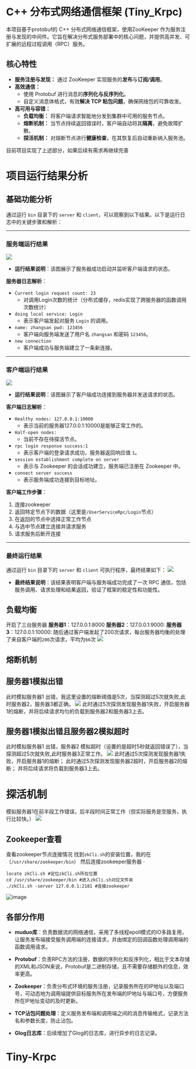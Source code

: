 
# C++ 分布式网络通信框架 (Tiny_Krpc)

本项目基于protobuf的 C++ 分布式网络通信框架，使用ZooKeeper 作为服务注册与发现的中间件。它旨在解决分布式服务部署中的核心问题，并提供高并发、可扩展的远程过程调用（RPC）服务。

## 核心特性
*   **服务注册与发现：** 通过 ZooKeeper 实现服务的**发布**与**订阅/调用**。
*   **高效通信：**
    *   使用 Protobuf 进行消息的**序列化与反序列化**。
    *   自定义消息体格式，有效**解决 TCP 粘包问题**，确保网络包的可靠收发。
*   **高可用与容错：**
    *   **负载均衡：** 将客户端请求智能地分发到集群中可用的服务节点。
    *   **熔断机制：** 当节点持续返回错误时，客户端自动将其**隔离**，避免故障扩散。
    *   **探活机制：** 对熔断节点进行**健康检查**，在其恢复后自动重新纳入服务池。

目前项目实现了上述部分，如果后续有需求再继续完善

# 项目运行结果分析

## 基础功能分析

通过运行 `bin` 目录下的 `server` 和 `client`，可以观察到以下结果。以下是运行日志中的关键步骤和解析：

---

### 服务端运行结果

<img src="./img/server.png">

- **运行结果说明**：该图展示了服务器成功启动并监听客户端请求的状态。

**服务器日志解析**：
- `Current login request count: 23`
  - 对调用Login次数的统计（分布式缓存，redis实现了跨服务器的函数调用次数统计）
- `doing local service: Login`  
  - 表示客户端发起对服务 `Login` 的调用。
- `name: zhangsan pwd: 123456`  
  - 客户端向服务端发送了用户名 `zhangsan` 和密码 `123456`。
- `new connection`  
  - 客户端成功与服务端建立了一条新连接。

---

### 客户端运行结果

<img src="./img/client.png">

- **运行结果说明**：该图展示了客户端成功连接到服务器并发送请求的状态。

**客户端日志解析**：
- `Healthy nodes: 127.0.0.1:10000`  
  - 表示当前的服务器127.0.0.1:10000是能够正常工作的。
- `Half-open nodes:`  
  - 当前不存在待探活节点。
- `rpc login response success:1`  
  - 表示客户端的登录请求成功，服务器返回响应值 `1`。
- `session establishment complete on server`  
  - 表示与 Zookeeper 的会话成功建立，服务端已注册在 Zookeeper 中。
- `connect server success`  
  - 表示服务端成功连接到目标地址。

**客户端工作步骤**：
 1. 连接zookeeper
 2. 返回特定节点下的数据（这里是`/UserServiceRpc/Login`节点）
 3. 在返回的节点中选择正常工作节点
 4. 与选中节点建立连接并请求服务
 5. 请求服务后断开连接
---

### 最终运行结果

通过运行 `bin` 目录下的 `server` 和 `client` 可执行程序，最终结果如下：
<img src="./img/server-client.png">

- **最终结果说明**：该结果表明客户端与服务端成功完成了一次 RPC 通信，包括服务调用、请求处理和结果返回，验证了框架的稳定性和功能性。
## 负载均衡
开启了三台服务器
**服务器1**：127.0.0.1:8000
**服务器2**：127.0.0.1:9000:
**服务器3**：127.0.0.1:10000:
随后通过客户端发起了200次请求，每台服务器均衡的处理了来自客户端的`200`次请求，平均为`66`次
<img src="./img/loadBalance.png">


## 熔断机制 
## 服务器1模拟出错
此时模拟服务器1 出错，我这里设置的熔断阈值是5次，当探测超过5次就失败,此时服务器2，服务器3都正确。
<img src="./img/server1_error.png">
此时通过5次探测发现服务器1失败，开启服务器1的熔断，并将后续请求均匀的负载到服务器2和服务器3上去。

## 服务器1模拟出错且服务器2模拟超时
此时模拟服务器1 出错，服务器2 模拟超时（设置的是超时5秒就返回错误了），当探测超过5次就失败,此时服务器3正常工作。
<img src="./img/server1&&2_error.png">
此时通过5次探测发现服务器1失败，开启服务器1的熔断；
此时通过5次探测发现服务器2超时，开启服务器2的熔断；
并将后续请求将负载到服务器3上去。


# 探活机制
模拟服务器1在前半段工作错误，后半段时间正常工作（但实际服务是空服务，执行比较快。）
<img src="./img/recover_error.png">

## Zookeeper查看
查看zookeeper节点连接情况
找到`zkCli.sh`的安装位置，我的在（`/usr/share/zookeeper/bin`）
然后连接zookeeper服务器
·
```shell
locate zkCli.sh #定位zkCli.sh所在位置
cd /usr/share/zookeeper/bin #进入zkCli.sh对应文件夹
./zkCli.sh -server 127.0.0.1:2181 #连接zookeeper
```
<!-- <img src="./img/zookeeper_node.png"> -->
![image](img/zookeeper_node.png)




## 各部分作用

- **muduo库**：负责数据流的网络通信，采用了多线程epoll模式的IO多路复用，让服务发布端接受服务调用端的连接请求，并由绑定的回调函数处理调用端的函数调用请求。

- **Protobuf**：负责RPC方法的注册，数据的序列化和反序列化，相比于文本存储的XML和JSON来说，Protobuf是二进制存储，且不需要存储额外的信息，效率更高。

- **Zookeeper**：负责分布式环境的服务注册，记录服务所在的IP地址以及端口号，可动态地为调用端提供目标服务所在发布端的IP地址与端口号，方便服务所在IP地址变动的及时更新。

- **TCP沾包问题处理**：定义服务发布端和调用端之间的消息传输格式，记录方法名和参数长度，防止沾包。

- **Glog日志库**：后续增加了Glog的日志库，进行异步的日志记录。



# Tiny-Krpc
